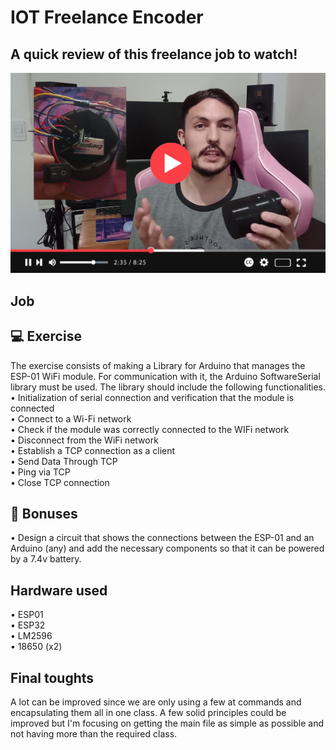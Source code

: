 # IOT Freelance Encoder
## A quick review of this freelance job to watch!

[![Click to watch a quick tour trough the project](/img/capYT.png?raw=true)](https://youtu.be/Nf-jq3-kUl4)

## Job

## 💻 Exercise
The exercise consists of making a Library for Arduino that manages the ESP-01 WiFi module. For communication with it, the Arduino SoftwareSerial library must be used.
The library should include the following functionalities.
• Initialization of serial connection and verification that the module is connected  
• Connect to a Wi-Fi network  
• Check if the module was correctly connected to the WIFi network  
• Disconnect from the WiFi network  
• Establish a TCP connection as a client  
• Send Data Through TCP  
• Ping via TCP  
• Close TCP connection  

## 💫 Bonuses  
• Design a circuit that shows the connections between the ESP-01 and an Arduino (any) and add the necessary components so that it can be powered by a 7.4v battery.

## Hardware used
• ESP01  
• ESP32  
• LM2596  
• 18650 (x2)  

## Final toughts

A lot can be improved since we are only using a few at commands and encapsulating them all in one class. A few solid principles could be improved but I'm focusing on getting the main file as simple as possible and not having more than the required class.
